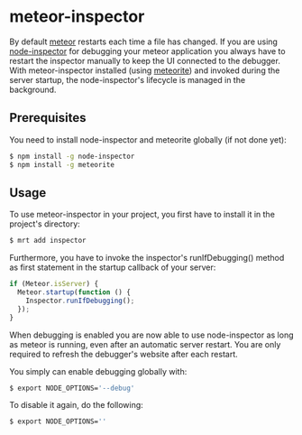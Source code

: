 meteor-inspector
================

By default [meteor](http://www.meteor.com/) restarts each time a file has changed. If you are using [node-inspector](https://github.com/node-inspector/node-inspector) for debugging your meteor application you always have to restart the inspector manually to keep the UI connected to the debugger. With  meteor-inspector installed (using [meteorite](https://github.com/oortcloud/meteorite)) and invoked during the server startup, the node-inspector's lifecycle is managed in the background.

Prerequisites
-------------
You need to install node-inspector and meteorite globally (if not done yet):
``` sh
$ npm install -g node-inspector
$ npm install -g meteorite
```



Usage
-----
To use meteor-inspector in your project, you first have to install it in the project's directory:
``` sh
$ mrt add inspector
```

Furthermore, you have to invoke the inspector's runIfDebugging() method as first statement in the startup callback of your server:
``` javascript
if (Meteor.isServer) {
  Meteor.startup(function () {
    Inspector.runIfDebugging();
  });
}
```

When debugging is enabled you are now able to use node-inspector as long as meteor is running, even after an automatic server restart. You are only required to refresh the debugger's website after each restart.

You simply can enable debugging globally with:
``` sh
$ export NODE_OPTIONS='--debug'
```

To disable it again, do the following:
``` sh
$ export NODE_OPTIONS=''
```
